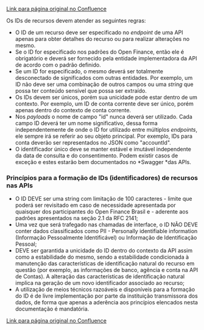 [Link para página original no Confluence](https://openfinancebrasil.atlassian.net/wiki/spaces/OF/pages/17377493)

Os IDs de recursos devem atender as seguintes regras:​

- O ID de um recurso deve ser especificado no *endpoint* de uma API apenas para obter detalhes do recurso ou para realizar alterações no mesmo.
- Se o ID for especificado nos padrões do Open Finance, então ele é obrigatório e deverá ser fornecido pela entidade implementadora da API de acordo com o padrão definido.
- Se um ID for especificado, o mesmo deverá ser totalmente desconectado de significados com outras entidades. Por exemplo, um ID não deve ser uma combinação de outros campos ou uma *string* que possa ter conteúdo sensível que possa ser extraído.
- Os IDs devem ser únicos, porém sua unicidade pode estar dentro de um contexto. Por exemplo, um ID de conta corrente deve ser único, porém apenas dentro do contexto de conta corrente.​
- Nos *payloads* o nome de campo "id" nunca deverá ser utilizado. Cada campo ID deverá ter um nome significativo, dessa forma independentemente de onde o ID for utilizado entre múltiplos *endpoints*, ele sempre irá se referir ao seu objeto principal. Por exemplo, IDs para conta deverão ser representados no JSON como "accountId".
- O identificador único deve se manter estável e imutável independente da data de consulta e do consentimento. Podem existir casos de exceção e estes estarão bem documentados no *Swagger *das APIs.

### Princípios para a formação de IDs (identificadores) de recursos nas APIs

- O ID DEVE ser uma string com limitação de 100 caracteres - limite que poderá ser revisitado em caso de necessidade apresentada por quaisquer dos participantes do Open Finance Brasil e - aderente aos padrões apresentados na seção 2.1 da RFC 2141;
- Uma vez que será trafegado nas chamadas de interface, o ID NÃO DEVE conter dados classificados como PII - Personally identifiable information (Informação Pessoalmente Identificável) ou Informação de Identificação Pessoal;
- DEVE ser garantida a unicidade do ID dentro do contexto da API assim como a estabilidade do mesmo, sendo a estabilidade condicionada à manutenção das características de identificação natural do recurso em questão (por exemplo, as informações de banco, agência e conta na API de Contas). A alteração das características de identificação natural implica na geração de um novo identificador associado ao recurso;
- A utilização de meios técnicos razoáveis e disponíveis para a formação do ID é de livre implementação por parte da instituição transmissora dos dados, de forma que apenas a aderência aos princípios elencados nesta documentação é mandatória.

[Link para página original no Confluence](https://openfinancebrasil.atlassian.net/wiki/spaces/OF/pages/17377493)